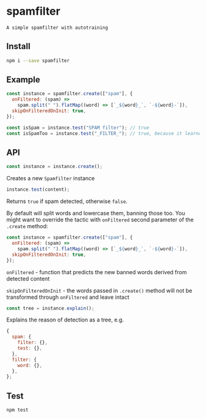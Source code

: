 # spamfilter

```
A simple spamfilter with autotraining
```

## Install

```bash
npm i --save spamfilter
```

## Example

```js
const instance = spamfilter.create(["spam"], {
  onFiltered: (spam) =>
    spam.split(" ").flatMap((word) => [`_${word}_`, `-${word}-`]),
  skipOnFilteredOnInit: true,
});

const isSpam = instance.test("SPAM filter"); // true
const isSpamToo = instance.test("_FILTER_"); // true, because it learned from onFiltered call
```

## API

```js
const instance = instance.create();
```

Creates a new `Spamfilter` instance

```js
instance.test(content);
```

Returns `true` if spam detected, otherwise `false`.

By default will split words and lowercase them, banning those too. You might want to override the tactic with `onFiltered` second parameter of the `.create` method:

```js
const instance = spamfilter.create(["spam"], {
  onFiltered: (spam) =>
    spam.split(" ").flatMap((word) => [`_${word}_`, `-${word}-`]),
  skipOnFilteredOnInit: true,
});
```

`onFiltered` - function that predicts the new banned words derived from detected content

`skipOnFilteredOnInit` - the words passed in `.create()` method will not be transformed through `onFiltered` and leave intact

```js
const tree = instance.explain();
```

Explains the reason of detection as a tree, e.g.

```js
{
  spam: {
    filter: {},
    test: {},
  },
  filter: {
    word: {},
  },
};
```

## Test

```bash
npm test
```
